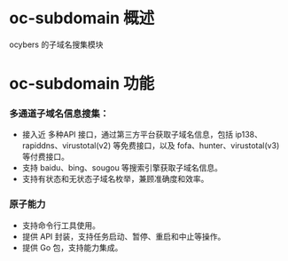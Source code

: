 # oc-subdomain 概述
ocybers 的子域名搜集模块

# oc-subdomain 功能
### 多通道子域名信息搜集：
- 接入近 多种API 接口，通过第三方平台获取子域名信息，包括 ip138、rapiddns、virustotal(v2) 等免费接口，以及 fofa、hunter、virustotal(v3) 等付费接口。
- 支持 baidu、bing、sougou 等搜索引擎获取子域名信息。
- 支持有状态和无状态子域名枚举，兼顾准确度和效率。

### 原子能力
- 支持命令行工具使用。
- 提供 API 封装，支持任务启动、暂停、重启和中止等操作。
- 提供 Go 包，支持能力集成。
